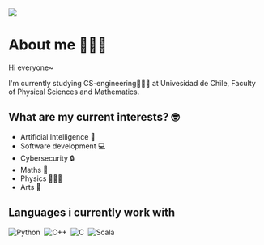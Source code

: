 <img src="https://user-images.githubusercontent.com/73097560/115834477-dbab4500-a447-11eb-908a-139a6edaec5c.gif">

# About me 🧚‍♀️✨

<!--
**delafte/delafte** is a ✨ _special_ ✨ repository because its `README.md` (this file) appears on your GitHub profile.

Here are some ideas to get you started:

- 🔭 I’m currently working on ...
- 🌱 I’m currently learning ...
- 👯 I’m looking to collaborate on ...
- 🤔 I’m looking for help with ...
- 💬 Ask me about ...
- 📫 How to reach me: ...
- 😄 Pronouns: ...
- ⚡ Fun fact: ...
-->
Hi everyone~

I'm currently studying CS-engineering👩🏻‍💻 at Univesidad de Chile, Faculty of Physical Sciences and Mathematics. 

## What are my current interests? 🤓
- Artificial Intelligence 🧠
- Software development 💻
- Cybersecurity 🔒
- Maths 📐
- Physics 👩🏻‍🏫
- Arts 🎨

## Languages i currently work with 
![Python](https://img.shields.io/badge/-Python-05122A?style=flat&logo=python)&nbsp;
![C++](https://img.shields.io/badge/-C++-05122A?style=flat&logo=C%2B%2B&logoColor=00599C)&nbsp;
![C](https://img.shields.io/badge/-C-05122A?style=flat&logo=C&logoColor=A8B9CC)&nbsp;
![Scala](https://img.shields.io/badge/-Scala-05122A?style=flat&logo=Scala)&nbsp;
  
